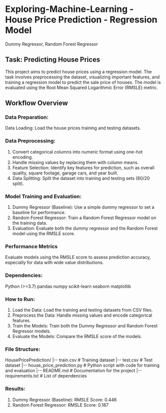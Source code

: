# Exploring-Machine-Learning - House Price Prediction - Regression Model
Dummy Regressor, Random Forest Regressor

## Task: Predicting House Prices
This project aims to predict house prices using a regression model. The task involves preprocessing the dataset, visualizing important features, and training a regression model to predict the sale price of houses. The model is evaluated using the Root Mean Squared Logarithmic Error (RMSLE) metric.

## Workflow Overview
### Data Preparation:
Data Loading: Load the house prices training and testing datasets.

### Data Preprocessing:
1. Convert categorical columns into numeric format using one-hot encoding.
2. Handle missing values by replacing them with column means.
3. Feature Selection: Identify key features for prediction, such as overall quality, square footage, garage cars, and year built.
4. Data Splitting: Split the dataset into training and testing sets (80/20 split).

### Model Training and Evaluation:
1. Dummy Regressor (Baseline): Use a simple dummy regressor to set a baseline for performance.
2. Random Forest Regressor: Train a Random Forest Regressor model on the training data.
3. Evaluation: Evaluate both the dummy regressor and the Random Forest model using the RMSLE score.

### Performance Metrics
Evaluate models using the RMSLE score to assess prediction accuracy, especially for data with wide value distributions.

### Dependencies:
Python (>=3.7)
pandas
numpy
scikit-learn
seaborn
matplotlib

### How to Run:
1. Load the Data: Load the training and testing datasets from CSV files.
2. Preprocess the Data: Handle missing values and encode categorical features.
3. Train the Models: Train both the Dummy Regressor and Random Forest Regressor models.
4. Evaluate the Models: Compare the RMSLE score of the models.

### File Structure:
HousePricePrediction/
    |-- train.csv               # Training dataset
    |-- test.csv                # Test dataset
    |-- house_price_prediction.py # Python script with code for training and evaluation
    |-- README.md               # Documentation for the project
    |-- requirements.txt        # List of dependencies

### Results:
1. Dummy Regressor (Baseline):
RMSLE Score: 0.446
2. Random Forest Regressor:
RMSLE Score: 0.187
